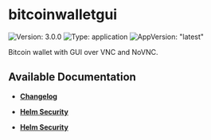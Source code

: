 # bitcoinwalletgui

![Version: 3.0.0](https://img.shields.io/badge/Version-3.0.0-informational?style=flat-square) ![Type: application](https://img.shields.io/badge/Type-application-informational?style=flat-square) ![AppVersion: "latest"](https://img.shields.io/badge/AppVersion-"latest"-informational?style=flat-square)

Bitcoin wallet with GUI over VNC and NoVNC.&#xD;


## Available Documentation

- [**Changelog**](CHANGELOG)

- [**Helm Security**](container-security)

- [**Helm Security**](helm-security)

